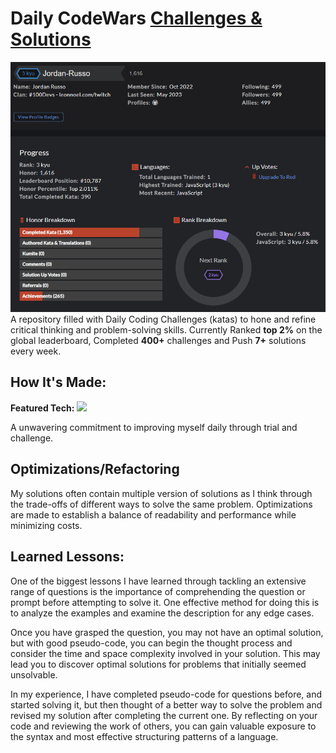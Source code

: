 # Daily CodeWars <a target="_blank" href="https://www.codewars.com/users/Jordan-Russo">Challenges & Solutions</a>
<a target="_blank" href="https://www.codewars.com/users/Jordan-Russo">
  <img src="images/code-wars-banner.png">
</a>
A repository filled with Daily Coding Challenges (katas) to hone and refine critical thinking and problem-solving skills. 
Currently Ranked <strong>top 2%</strong> on the global leaderboard, Completed <strong>400+</strong> challenges and Push <strong>7+</strong> solutions every week.

## How It's Made:

**Featured Tech:** <picture><img src="https://img.shields.io/static/v1?label=&message=JAVASCRIPT&color=285700&style=plastic&logo=javascript&labelColor=333333"/></picture>

A unwavering commitment to improving myself daily through trial and challenge.

## Optimizations/Refactoring

My solutions often contain multiple version of solutions as I think through the trade-offs of different ways to solve the same problem.
Optimizations are made to establish a balance of readability and performance while minimizing costs. 

## Learned Lessons:
<p>One of the biggest lessons I have learned through tackling an extensive range of questions is the importance of comprehending the question or prompt before attempting to solve it. 
One effective method for doing this is to analyze the examples and examine the description for any edge cases.</p>
<p>Once you have grasped the question, you may not have an optimal solution, but with good pseudo-code, you can begin the thought process and consider the time and space complexity involved in your solution. 
This may lead you to discover optimal solutions for problems that initially seemed unsolvable.</p>
<p>In my experience, I have completed pseudo-code for questions before, and started solving it, but then thought of a better way to solve the problem and revised my solution after completing the current one. 
By reflecting on your code and reviewing the work of others, you can gain valuable exposure to the syntax and most effective structuring patterns of a language.</p>
